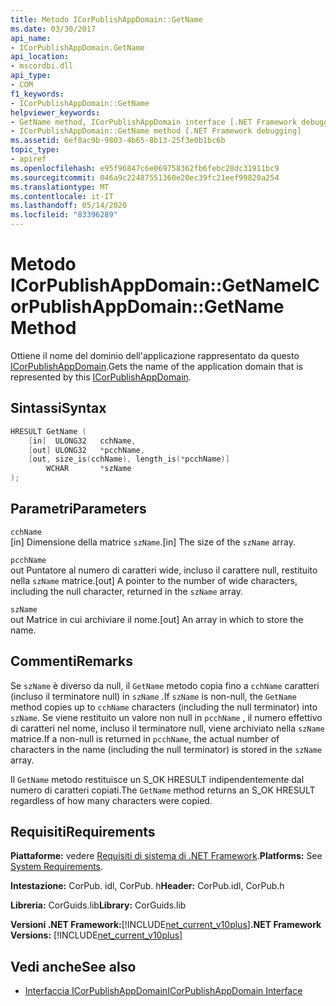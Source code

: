 ```yaml
---
title: Metodo ICorPublishAppDomain::GetName
ms.date: 03/30/2017
api_name:
- ICorPublishAppDomain.GetName
api_location:
- mscordbi.dll
api_type:
- COM
f1_keywords:
- ICorPublishAppDomain::GetName
helpviewer_keywords:
- GetName method, ICorPublishAppDomain interface [.NET Framework debugging]
- ICorPublishAppDomain::GetName method [.NET Framework debugging]
ms.assetid: 6ef8ac9b-9803-4b65-8b13-25f3e0b1bc6b
topic_type:
- apiref
ms.openlocfilehash: e95f96847c6e069758362fb6febc28dc31911bc9
ms.sourcegitcommit: 046a9c22487551360e20ec39fc21eef99820a254
ms.translationtype: MT
ms.contentlocale: it-IT
ms.lasthandoff: 05/14/2020
ms.locfileid: "83396289"
---
```

# <a name="icorpublishappdomaingetname-method"></a><span data-ttu-id="5c97d-102">Metodo ICorPublishAppDomain::GetName</span><span class="sxs-lookup"><span data-stu-id="5c97d-102">ICorPublishAppDomain::GetName Method</span></span>
<span data-ttu-id="5c97d-103">Ottiene il nome del dominio dell'applicazione rappresentato da questo [ICorPublishAppDomain](icorpublishappdomain-interface.md).</span><span class="sxs-lookup"><span data-stu-id="5c97d-103">Gets the name of the application domain that is represented by this [ICorPublishAppDomain](icorpublishappdomain-interface.md).</span></span>  
  
## <a name="syntax"></a><span data-ttu-id="5c97d-104">Sintassi</span><span class="sxs-lookup"><span data-stu-id="5c97d-104">Syntax</span></span>  
  
```cpp  
HRESULT GetName (  
    [in]  ULONG32   cchName,
    [out] ULONG32   *pcchName,  
    [out, size_is(cchName), length_is(*pcchName)]
        WCHAR       *szName  
);  
```  
  
## <a name="parameters"></a><span data-ttu-id="5c97d-105">Parametri</span><span class="sxs-lookup"><span data-stu-id="5c97d-105">Parameters</span></span>  
 `cchName`  
 <span data-ttu-id="5c97d-106">[in] Dimensione della matrice `szName`.</span><span class="sxs-lookup"><span data-stu-id="5c97d-106">[in] The size of the `szName` array.</span></span>  
  
 `pcchName`  
 <span data-ttu-id="5c97d-107">out Puntatore al numero di caratteri wide, incluso il carattere null, restituito nella `szName` matrice.</span><span class="sxs-lookup"><span data-stu-id="5c97d-107">[out] A pointer to the number of wide characters, including the null character, returned in the `szName` array.</span></span>  
  
 `szName`  
 <span data-ttu-id="5c97d-108">out Matrice in cui archiviare il nome.</span><span class="sxs-lookup"><span data-stu-id="5c97d-108">[out] An array in which to store the name.</span></span>  
  
## <a name="remarks"></a><span data-ttu-id="5c97d-109">Commenti</span><span class="sxs-lookup"><span data-stu-id="5c97d-109">Remarks</span></span>  
 <span data-ttu-id="5c97d-110">Se `szName` è diverso da null, il `GetName` metodo copia fino a `cchName` caratteri (incluso il terminatore null) in `szName` .</span><span class="sxs-lookup"><span data-stu-id="5c97d-110">If `szName` is non-null, the `GetName` method copies up to `cchName` characters (including the null terminator) into `szName`.</span></span> <span data-ttu-id="5c97d-111">Se viene restituito un valore non null in `pcchName` , il numero effettivo di caratteri nel nome, incluso il terminatore null, viene archiviato nella `szName` matrice.</span><span class="sxs-lookup"><span data-stu-id="5c97d-111">If a non-null is returned in `pcchName`, the actual number of characters in the name (including the null terminator) is stored in the `szName` array.</span></span>  
  
 <span data-ttu-id="5c97d-112">Il `GetName` metodo restituisce un S_OK HRESULT indipendentemente dal numero di caratteri copiati.</span><span class="sxs-lookup"><span data-stu-id="5c97d-112">The `GetName` method returns an S_OK HRESULT regardless of how many characters were copied.</span></span>  
  
## <a name="requirements"></a><span data-ttu-id="5c97d-113">Requisiti</span><span class="sxs-lookup"><span data-stu-id="5c97d-113">Requirements</span></span>  
 <span data-ttu-id="5c97d-114">**Piattaforme:** vedere [Requisiti di sistema di .NET Framework](../../get-started/system-requirements.md).</span><span class="sxs-lookup"><span data-stu-id="5c97d-114">**Platforms:** See [System Requirements](../../get-started/system-requirements.md).</span></span>  
  
 <span data-ttu-id="5c97d-115">**Intestazione:** CorPub. idl, CorPub. h</span><span class="sxs-lookup"><span data-stu-id="5c97d-115">**Header:** CorPub.idl, CorPub.h</span></span>  
  
 <span data-ttu-id="5c97d-116">**Libreria:** CorGuids.lib</span><span class="sxs-lookup"><span data-stu-id="5c97d-116">**Library:** CorGuids.lib</span></span>  
  
 <span data-ttu-id="5c97d-117">**Versioni .NET Framework:**[!INCLUDE[net_current_v10plus](../../../../includes/net-current-v10plus-md.md)]</span><span class="sxs-lookup"><span data-stu-id="5c97d-117">**.NET Framework Versions:** [!INCLUDE[net_current_v10plus](../../../../includes/net-current-v10plus-md.md)]</span></span>  
  
## <a name="see-also"></a><span data-ttu-id="5c97d-118">Vedi anche</span><span class="sxs-lookup"><span data-stu-id="5c97d-118">See also</span></span>

- [<span data-ttu-id="5c97d-119">Interfaccia ICorPublishAppDomain</span><span class="sxs-lookup"><span data-stu-id="5c97d-119">ICorPublishAppDomain Interface</span></span>](icorpublishappdomain-interface.md)

